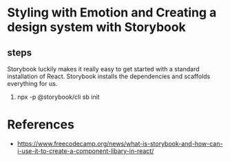 # Styling with Emotion and Creating a design system with Storybook

## steps

Storybook luckily makes it really easy to get started with a standard installation of React. Storybook installs the dependencies and scaffolds everything for us.

1. npx -p @storybook/cli sb init

# References

- https://www.freecodecamp.org/news/what-is-storybook-and-how-can-i-use-it-to-create-a-component-libary-in-react/
